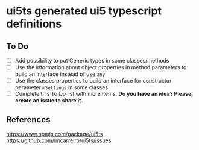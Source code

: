 # ui5ts generated ui5 typescript definitions

## To Do
* [ ] Add possibility to put Generic types in some classes/methods
* [ ] Use the information about object properties in method parameters to build an interface instead of use `any`
* [ ] Use the classes properties to build an interface for constructor parameter `mSettings` in some classes
* [ ] Complete this To Do list with more items. **Do you have an idea? Please, create an issue to share it.**

## References
https://www.npmjs.com/package/ui5ts
https://github.com/lmcarreiro/ui5ts/issues
